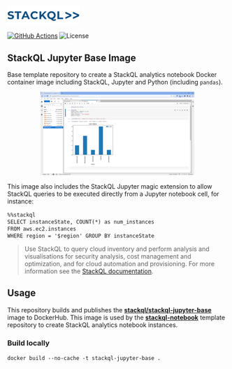 <a href="https://stackql.io/">
<img src="images/stackql-logo-bold.png" alt="StackQL" width="33%" height="33%">
</a>
<br />

[![GitHub Actions](https://github.com/stackql/stackql-jupyter-base/actions/workflows/main.yml/badge.svg?branch=main)](https://github.com/stackql/stackql-jupyter-base/actions/workflows/main.yml)
![License](https://img.shields.io/github/license/stackql/stackql)

## StackQL Jupyter Base Image

Base template repository to create a StackQL analytics notebook Docker container image including StackQL, Jupyter and Python (including `pandas`).  

<p align="center">
  <img src="images/stackql-jupyter.png" alt="StackQL" width="70%" height="70%">
</p>

This image also includes the StackQL Jupyter magic extension to allow StackQL queries to be executed directly from a Jupyter notebook cell, for instance:  

```jupyter
%%stackql
SELECT instanceState, COUNT(*) as num_instances 
FROM aws.ec2.instances 
WHERE region = '$region' GROUP BY instanceState
```

> Use StackQL to query cloud inventory and perform analysis and visualisations for security analysis, cost management and optimization, and for cloud automation and provisioning.  For more information see the [StackQL documentation](https://stackql.io/docs).

## Usage

This repository builds and publishes the [__stackql/stackql-jupyter-base__](https://hub.docker.com/r/stackql/stackql-jupyter-base) image to DockerHub.  This image is used by the [__stackql-notebook__](https://github.com/stackql/stackql-notebook) template repository to create StackQL analytics notebook instances.

### Build locally

```
docker build --no-cache -t stackql-jupyter-base .
```
